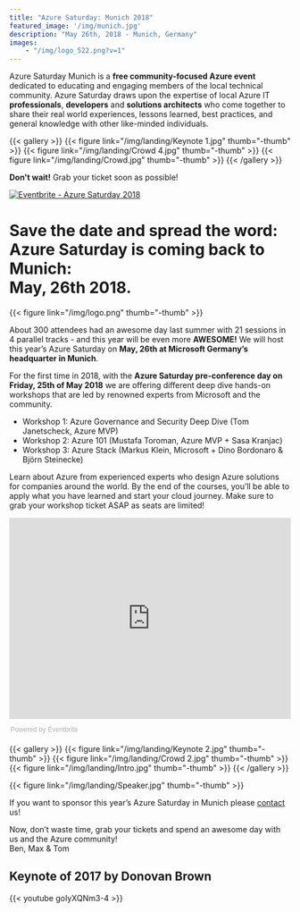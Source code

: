 ```yaml
---
title: "Azure Saturday: Munich 2018"
featured_image: '/img/munich.jpg'
description: "May 26th, 2018 - Munich, Germany"
images: 
    - "/img/logo_522.png?v=1"
---
```

Azure Saturday Munich is a **free community-focused Azure event** dedicated to educating and engaging members of the local technical community. Azure Saturday draws upon the expertise of local Azure IT **professionals**, **developers** and **solutions architects** who come together to share their real world experiences, lessons learned, best practices, and general knowledge with other like-minded individuals.

{{< gallery >}}
{{< figure link="/img/landing/Keynote 1.jpg" thumb="-thumb" >}}
{{< figure link="/img/landing/Crowd 4.jpg" thumb="-thumb" >}}
{{< figure link="/img/landing/Crowd.jpg" thumb="-thumb" >}}
{{< /gallery >}}

**Don't wait!** Grab your ticket soon as possible!

<a class="center" href="https://www.eventbrite.de/e/azure-saturday-2018-registration-42274723837?ref=ebtn" target="_blank"><img src="https://www.eventbrite.de/custombutton?eid=42274723837" alt="Eventbrite - Azure Saturday 2018" /></a>

# **Save the date and spread the word**: <br/>Azure Saturday is coming back to Munich:<br/> May, 26th 2018. 
{{< figure link="/img/logo.png" thumb="-thumb" >}}

About 300 attendees had an awesome day last summer with 21 sessions in 4 parallel tracks - and this year will be even more **AWESOME!**
We will host this year’s Azure Saturday on **May, 26th at Microsoft Germany’s headquarter in Munich**.<!--more-->

For the first time in 2018, with the **Azure Saturday pre-conference day on Friday, 25th of May 2018** we are offering different deep dive hands-on workshops that are led by renowned experts from Microsoft and the community.

* Workshop 1: Azure Governance and Security Deep Dive (Tom Janetscheck, Azure MVP)
* Workshop 2: Azure 101 (Mustafa Toroman, Azure MVP + Sasa Kranjac)
* Workshop 3: Azure Stack (Markus Klein, Microsoft + Dino Bordonaro & Björn Steinecke)

Learn about Azure from experienced experts who design Azure solutions for companies around the world. By the end of the courses, you’ll be able to apply what you have learned and start your cloud journey. Make sure to grab your workshop ticket ASAP as seats are limited!

<div style="width:100%; text-align:left;"><iframe src="https://eventbrite.de/tickets-external?eid=45017717204&ref=etckt" frameborder="0" height="360" width="100%" vspace="0" hspace="0" marginheight="5" marginwidth="5" scrolling="auto" allowtransparency="true"></iframe><div style="font-family:Helvetica, Arial; font-size:12px; padding:10px 0 5px; margin:2px; width:100%; text-align:left;" ><a class="powered-by-eb" style="color: #ADB0B6; text-decoration: none;" target="_blank" href="https://www.eventbrite.de/">Powered by Eventbrite</a></div></div>

{{< gallery >}}
{{< figure link="/img/landing/Keynote 2.jpg" thumb="-thumb" >}}
{{< figure link="/img/landing/Crowd 2.jpg" thumb="-thumb" >}}
{{< figure link="/img/landing/Intro.jpg" thumb="-thumb" >}}
{{< /gallery >}}

{{< figure link="/img/landing/Speaker.jpg" thumb="-thumb" >}}

If you want to sponsor this year’s Azure Saturday in Munich please [contact](mailto:sponsor@azuresaturday.de) us!

Now, don’t waste time, grab your tickets and spend an awesome day with us and the Azure community!  
Ben, Max & Tom

## Keynote of 2017 by Donovan Brown

{{< youtube goIyXQNm3-4 >}}